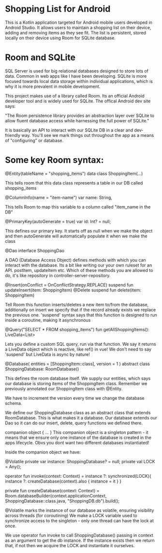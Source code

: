 # Shopping List for Android

This is a Kotlin application targeted for Android mobile users developed in Android Studio. It allows users to maintain a shopping list on their device,
adding and removing items as they see fit. The list is persistent, stored locally on their device using Room for SQLite database.

# Room and SQLite

SQL Server is used for big relational databases designed to store lots of data. Common in web apps like I have been developing. SQLite is more focused towards local
data storage within individual applications, which is why it is more prevalent in mobile development.

This project makes use of a library called Room. Its an official Android developer tool and is widely used for SQLite. The offical Android dev site says:

"The Room persistence library provides an abstraction layer over SQLite to allow fluent database access while harnessing the full power of SQLite."

It is basically an API to interact with our SQLite DB in a clear and dev-friendly way. You'll see we mark things out throughout the app as a means of "configuring" or database.

# Some key Room syntax:

@Entity(tableName = "shopping_items")
data class ShoppingItem(...)

This tells room that this data class represents a table in our DB called shopping_items

@ColumnInfo(name = "item-name")
var name: String,

This tells Room to map this variable to a column called "item_name in the DB"

@PrimaryKey(autoGenerate = true)
var id: Int? = null;

This defines our primary key. It starts off as null when we make the object and then autoGenerate will automatically populate it when we make the class

@Dao
interface ShoppingDao

A DAO (Database Access Object) defines methods with which you can interact with the database. Its a bit like writing our your own ruleset for an API. postItem, updateItem etc.
Which of these methods you are allowed to do, it's like repository in controller-server-repository.

@Insert(onConflict = OnConflictStrategy.REPLACE)
suspend fun updateInsert(item: ShoppingItem)
@Delete
suspend fun delete(item: ShoppingItem)

Tell Room this function inserts/deletes a new item to/from the database, additionally on insert we specify that if the record already exists we replace the previous one.
'suspend' syntax says that this function is designed to run inside a coroutine, making it asynchronous

@Query("SELECT * FROM shopping_items")
fun getAllShoppingItems(): LiveData<List<ShoppingItem>>

Lets you define a custom SQL query, run via that function.
We say it returns a LiveData object which is reactive, like ref() in vue!
We don't need to say 'suspend' but LiveData is async by nature!

@Database(
entities = [ShoppingItem::class],
version = 1
)
abstract class ShoppingDatabase: RoomDatabase()

This defines the room database itself. We supply our entities, which says our database is storing items of the ShoppingItem class.
Remember we previously annotated our ShoppingItem class with @Entity.

We have to increment the version every time we change the database schema.

We define our ShoppingDatabase class as an abstract class that extends RoomDatabase. This is what makes it a database.
Our database extends our Dao so it can do our insert, delete, query functions we defined there.

companion object {
    ...
}
This companion object is a singleton pattern - it means that we ensure only one instance of the database is created in the apps lifecycle.
Obvs you dont want two different databases instantiated!

Inside the companion object we have:

@Volatile
private var instance: ShoppingDatabase? = null;
private val LOCK = Any();

operator fun invoke(context: Context) = instance ?: synchronized(LOCK){
    instance ?: createDatabase(context).also { instance = it }
}

private fun createDatabase(context: Context) =
    Room.databaseBuilder(context.applicationContext,
        ShoppingDatabase::class.java, "ShoppingDB.db").build();

@Volatile marks the instance of our database as volatile, ensuring visibility across threads (for coroutining)
We make a LOCK variable used to synchronize access to the singleton - only one thread can have the lock at once.

We use operator fun invoke to call ShoppingDatabase() passing in context as an argument to get the db instance.
If the instance exists then we return that, if not then we acquire the LOCK and instantiate it ourselves.